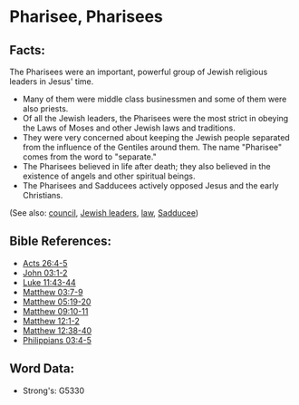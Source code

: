 # Pharisee, Pharisees #

## Facts: ##

The Pharisees were an important, powerful group of Jewish religious leaders in Jesus' time.

* Many of them were middle class businessmen and some of them were also priests.
* Of all the Jewish leaders, the Pharisees were the most strict in obeying the Laws of Moses and other Jewish laws and traditions.
* They were very concerned about keeping the Jewish people separated from the influence of the Gentiles around them. The name "Pharisee" comes from the word to "separate."
* The Pharisees believed in life after death; they also believed in the existence of angels and other spiritual beings.
* The Pharisees and Sadducees actively opposed Jesus and the early Christians.

(See also: [council](../other/council.md), [Jewish leaders](../other/jewishleaders.md), [law](../kt/lawofmoses.md), [Sadducee](../kt/sadducee.md))

## Bible References: ##

* [Acts 26:4-5](rc://en/tn/help/act/26/04)
* [John 03:1-2](rc://en/tn/help/jhn/03/01)
* [Luke 11:43-44](rc://en/tn/help/luk/11/43)
* [Matthew 03:7-9](rc://en/tn/help/mat/03/07)
* [Matthew 05:19-20](rc://en/tn/help/mat/05/19)
* [Matthew 09:10-11](rc://en/tn/help/mat/09/10)
* [Matthew 12:1-2](rc://en/tn/help/mat/12/01)
* [Matthew 12:38-40](rc://en/tn/help/mat/12/38)
* [Philippians 03:4-5](rc://en/tn/help/php/03/04)


## Word Data: ##

* Strong's: G5330
